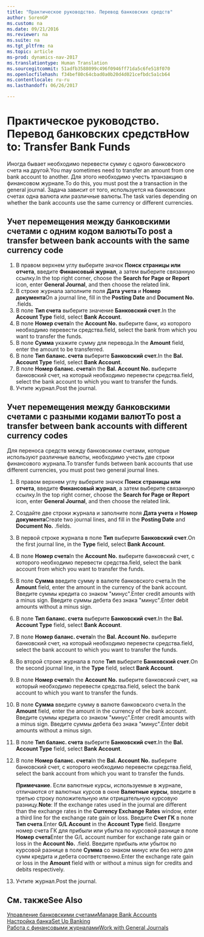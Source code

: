 ```yaml
---
title: "Практическое руководство. Перевод банковских средств"
author: SorenGP
ms.custom: na
ms.date: 09/21/2016
ms.reviewer: na
ms.suite: na
ms.tgt_pltfrm: na
ms.topic: article
ms-prod: dynamics-nav-2017
ms.translationtype: Human Translation
ms.sourcegitcommit: 51adfb3588099c496f0946ff71da5c6fe518f070
ms.openlocfilehash: f34bef80c64cbad0a0b20d4d021cefbdc5a1cb64
ms.contentlocale: ru-ru
ms.lasthandoff: 06/26/2017

---
```


# <a name="how-to-transfer-bank-funds"></a><span data-ttu-id="9afe9-102">Практическое руководство. Перевод банковских средств</span><span class="sxs-lookup"><span data-stu-id="9afe9-102">How to: Transfer Bank Funds</span></span>
<span data-ttu-id="9afe9-103">Иногда бывает необходимо перевести сумму с одного банковского счета на другой.</span><span class="sxs-lookup"><span data-stu-id="9afe9-103">You may sometimes need to transfer an amount from one bank account to another.</span></span> <span data-ttu-id="9afe9-104">Для этого необходимо учесть транзакцию в финансовом журнале.</span><span class="sxs-lookup"><span data-stu-id="9afe9-104">To do this, you must post the a transaction in the general journal.</span></span> <span data-ttu-id="9afe9-105">Задача зависит от того, используется на банковских счетах одна валюта или различные валюты.</span><span class="sxs-lookup"><span data-stu-id="9afe9-105">The task varies depending on whether the bank accounts use the same currency or different currencies.</span></span>

## <a name="to-post-a-transfer-between-bank-accounts-with-the-same-currency-code"></a><span data-ttu-id="9afe9-106">Учет перемещения между банковскими счетами с одним кодом валюты</span><span class="sxs-lookup"><span data-stu-id="9afe9-106">To post a transfer between bank accounts with the same currency code</span></span>
1. <span data-ttu-id="9afe9-107">В правом верхнем углу выберите значок **Поиск страницы или отчета**, введите **Финансовый журнал**, а затем выберите связанную ссылку.</span><span class="sxs-lookup"><span data-stu-id="9afe9-107">In the top right corner, choose the **Search for Page or Report** icon, enter **General Journal**, and then choose the related link.</span></span>
2. <span data-ttu-id="9afe9-108">В строке журнала заполните поля **Дата учета** и **Номер документа**</span><span class="sxs-lookup"><span data-stu-id="9afe9-108">On a journal line, fill in the **Posting Date** and **Document No.**</span></span> <span data-ttu-id="9afe9-109">.</span><span class="sxs-lookup"><span data-stu-id="9afe9-109">fields.</span></span>
3. <span data-ttu-id="9afe9-110">В поле **Тип счета** выберите значение **Банковский счет**.</span><span class="sxs-lookup"><span data-stu-id="9afe9-110">In the **Account Type** field, select **Bank Account**.</span></span>
4. <span data-ttu-id="9afe9-111">В поле **Номер счета**</span><span class="sxs-lookup"><span data-stu-id="9afe9-111">In the **Account No.**</span></span> <span data-ttu-id="9afe9-112">выберите банк, из которого необходимо перевести средства.</span><span class="sxs-lookup"><span data-stu-id="9afe9-112">field, select the bank from which you want to transfer the funds.</span></span>
5. <span data-ttu-id="9afe9-113">В поле **Сумма** укажите сумму для перевода.</span><span class="sxs-lookup"><span data-stu-id="9afe9-113">In the **Amount** field, enter the amount to be transferred.</span></span>
6. <span data-ttu-id="9afe9-114">В поле **Тип баланс. счета** выберите **Банковский счет.**</span><span class="sxs-lookup"><span data-stu-id="9afe9-114">In the **Bal. Account Type** field, select **Bank Account**.</span></span>
7. <span data-ttu-id="9afe9-115">В поле **Номер баланс. счета**</span><span class="sxs-lookup"><span data-stu-id="9afe9-115">In the **Bal. Account No.**</span></span> <span data-ttu-id="9afe9-116">выберите банковский счет, на который необходимо перевести средства.</span><span class="sxs-lookup"><span data-stu-id="9afe9-116">field, select the bank account to which you want to transfer the funds.</span></span>
8. <span data-ttu-id="9afe9-117">Учтите журнал.</span><span class="sxs-lookup"><span data-stu-id="9afe9-117">Post the journal.</span></span>

## <a name="to-post-a-transfer-between-bank-accounts-with-different-currency-codes"></a><span data-ttu-id="9afe9-118">Учет перемещения между банковскими счетами с разными кодами валют</span><span class="sxs-lookup"><span data-stu-id="9afe9-118">To post a transfer between bank accounts with different currency codes</span></span>
<span data-ttu-id="9afe9-119">Для переноса средств между банковскими счетами, которые используют различные валюты, необходимо учесть две строки финансового журнала.</span><span class="sxs-lookup"><span data-stu-id="9afe9-119">To transfer funds between bank accounts that use different currencies, you must post two general journal lines.</span></span>

1. <span data-ttu-id="9afe9-120">В правом верхнем углу выберите значок **Поиск страницы или отчета**, введите **Финансовый журнал**, а затем выберите связанную ссылку.</span><span class="sxs-lookup"><span data-stu-id="9afe9-120">In the top right corner, choose the **Search for Page or Report** icon, enter **General Journal**, and then choose the related link.</span></span>
2. <span data-ttu-id="9afe9-121">Создайте две строки журнала и заполните поля **Дата учета** и **Номер документа**</span><span class="sxs-lookup"><span data-stu-id="9afe9-121">Create two journal lines, and fill in the **Posting Date** and **Document No.**</span></span> <span data-ttu-id="9afe9-122">.</span><span class="sxs-lookup"><span data-stu-id="9afe9-122">fields.</span></span>
3. <span data-ttu-id="9afe9-123">В первой строке журнала в поле **Тип** выберите **Банковский счет**.</span><span class="sxs-lookup"><span data-stu-id="9afe9-123">On the first journal line, in the **Type** field, select **Bank Account**.</span></span>
4. <span data-ttu-id="9afe9-124">В поле **Номер счета**</span><span class="sxs-lookup"><span data-stu-id="9afe9-124">In the **Account No.**</span></span> <span data-ttu-id="9afe9-125">выберите банковский счет, c которого необходимо перевести средства.</span><span class="sxs-lookup"><span data-stu-id="9afe9-125">field, select the bank account from which you want to transfer the funds.</span></span>
5. <span data-ttu-id="9afe9-126">В поле **Сумма** введите сумму в валюте банковского счета.</span><span class="sxs-lookup"><span data-stu-id="9afe9-126">In the **Amount** field, enter the amount in the currency of the bank account.</span></span> <span data-ttu-id="9afe9-127">Введите суммы кредита со знаком "минус".</span><span class="sxs-lookup"><span data-stu-id="9afe9-127">Enter credit amounts with a minus sign.</span></span> <span data-ttu-id="9afe9-128">Введите суммы дебета без знака "минус".</span><span class="sxs-lookup"><span data-stu-id="9afe9-128">Enter debit amounts without a minus sign.</span></span>
6. <span data-ttu-id="9afe9-129">В поле **Тип баланс. счета** выберите **Банковский счет.**</span><span class="sxs-lookup"><span data-stu-id="9afe9-129">In the **Bal. Account Type** field, select **Bank Account**.</span></span>
7. <span data-ttu-id="9afe9-130">В поле **Номер баланс. счета**</span><span class="sxs-lookup"><span data-stu-id="9afe9-130">In the **Bal. Account No.**</span></span> <span data-ttu-id="9afe9-131">выберите банковский счет, на который необходимо перевести средства.</span><span class="sxs-lookup"><span data-stu-id="9afe9-131">field, select the bank account to which you want to transfer the funds.</span></span>
8. <span data-ttu-id="9afe9-132">Во второй строке журнала в поле **Тип** выберите **Банковский счет**.</span><span class="sxs-lookup"><span data-stu-id="9afe9-132">On the second journal line, in the **Type** field, select **Bank Account**.</span></span>
9. <span data-ttu-id="9afe9-133">В поле **Номер счета**</span><span class="sxs-lookup"><span data-stu-id="9afe9-133">In the **Account No.**</span></span> <span data-ttu-id="9afe9-134">выберите банковский счет, на который необходимо перевести средства.</span><span class="sxs-lookup"><span data-stu-id="9afe9-134">field, select the bank account to which you want to transfer the funds.</span></span>
10. <span data-ttu-id="9afe9-135">В поле **Сумма** введите сумму в валюте банковского счета.</span><span class="sxs-lookup"><span data-stu-id="9afe9-135">In the **Amount** field, enter the amount in the currency of the bank account.</span></span> <span data-ttu-id="9afe9-136">Введите суммы кредита со знаком "минус".</span><span class="sxs-lookup"><span data-stu-id="9afe9-136">Enter credit amounts with a minus sign.</span></span> <span data-ttu-id="9afe9-137">Введите суммы дебета без знака "минус".</span><span class="sxs-lookup"><span data-stu-id="9afe9-137">Enter debit amounts without a minus sign.</span></span>
11. <span data-ttu-id="9afe9-138">В поле **Тип баланс. счета** выберите **Банковский счет.**</span><span class="sxs-lookup"><span data-stu-id="9afe9-138">In the **Bal. Account Type** field, select **Bank Account**.</span></span>  
12. <span data-ttu-id="9afe9-139">В поле **Номер баланс. счета**</span><span class="sxs-lookup"><span data-stu-id="9afe9-139">In the **Bal. Account No.**</span></span> <span data-ttu-id="9afe9-140">выберите банковский счет, c которого необходимо перевести средства.</span><span class="sxs-lookup"><span data-stu-id="9afe9-140">field, select the bank account from which you want to transfer the funds.</span></span>

    <span data-ttu-id="9afe9-141">**Примечание**. Если валютные курсы, используемые в журнале, отличаются от валютных курсов в окне **Валютные курсы**, введите в третью строку положительную или отрицательную курсовую разницу.</span><span class="sxs-lookup"><span data-stu-id="9afe9-141">**Note**: If the exchange rates used in the journal are different than the exchange rates in the **Currency Exchange Rates** window, enter a third line for the exchange rate gain or loss.</span></span> <span data-ttu-id="9afe9-142">Введите **Счет ГК** в поле **Тип счета**.</span><span class="sxs-lookup"><span data-stu-id="9afe9-142">Enter **G/L Account** in the **Account Type** field.</span></span> <span data-ttu-id="9afe9-143">Введите номер счета ГК для прибыли или убытка по курсовой разнице в поле **Номер счета**</span><span class="sxs-lookup"><span data-stu-id="9afe9-143">Enter the G/L account number for exchange rate gain or loss in the **Account No.**</span></span> <span data-ttu-id="9afe9-144">.</span><span class="sxs-lookup"><span data-stu-id="9afe9-144">field.</span></span> <span data-ttu-id="9afe9-145">Введите прибыль или убыток по курсовой разнице в поле **Сумма** со знаком минус или без него для сумм кредита и дебета соответственно.</span><span class="sxs-lookup"><span data-stu-id="9afe9-145">Enter the exchange rate gain or loss in the **Amount** field with or without a minus sign for credits and debits respectively.</span></span>
13. <span data-ttu-id="9afe9-146">Учтите журнал.</span><span class="sxs-lookup"><span data-stu-id="9afe9-146">Post the journal.</span></span>

## <a name="see-also"></a><span data-ttu-id="9afe9-147">См. также</span><span class="sxs-lookup"><span data-stu-id="9afe9-147">See Also</span></span>  
[<span data-ttu-id="9afe9-148">Управление банковскими счетами</span><span class="sxs-lookup"><span data-stu-id="9afe9-148">Manage Bank Accounts</span></span>](bank-manage-bank-accounts.md)  
[<span data-ttu-id="9afe9-149">Настройка банка</span><span class="sxs-lookup"><span data-stu-id="9afe9-149">Set Up Banking</span></span>](bank-setup-banking.md)  
[<span data-ttu-id="9afe9-150">Работа с финансовыми журналами</span><span class="sxs-lookup"><span data-stu-id="9afe9-150">Work with General Journals</span></span>](ui-work-general-journals.md)

